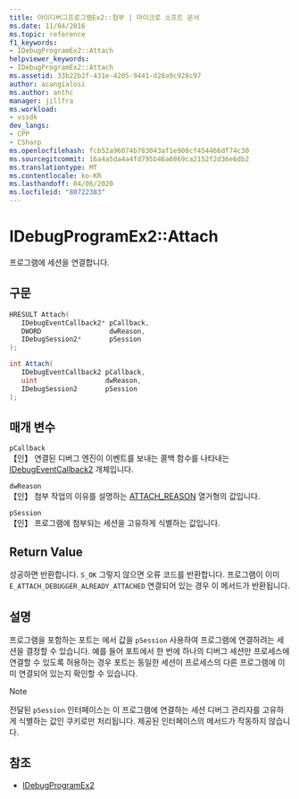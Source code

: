 ```yaml
---
title: 아이디버그프로그램Ex2::첨부 | 마이크로 소프트 문서
ms.date: 11/04/2016
ms.topic: reference
f1_keywords:
- IDebugProgramEx2::Attach
helpviewer_keywords:
- IDebugProgramEx2::Attach
ms.assetid: 33b22b2f-431e-4205-9441-d28a9c928c97
author: acangialosi
ms.author: anthc
manager: jillfra
ms.workload:
- vssdk
dev_langs:
- CPP
- CSharp
ms.openlocfilehash: fcb52a96074b783043af1e908cf454466df74c30
ms.sourcegitcommit: 16a4a5da4a4fd795b46a0869ca2152f2d36e6db2
ms.translationtype: MT
ms.contentlocale: ko-KR
ms.lasthandoff: 04/06/2020
ms.locfileid: "80722383"
---
```

# <a name="idebugprogramex2attach"></a>IDebugProgramEx2::Attach
프로그램에 세션을 연결합니다.

## <a name="syntax"></a>구문

```cpp
HRESULT Attach( 
   IDebugEventCallback2* pCallback,
   DWORD                 dwReason,
   IDebugSession2*       pSession
);
```

```csharp
int Attach( 
   IDebugEventCallback2 pCallback,
   uint                 dwReason,
   IDebugSession2       pSession
);
```

## <a name="parameters"></a>매개 변수
`pCallback`\
【인】 연결된 디버그 엔진이 이벤트를 보내는 콜백 함수를 나타내는 [IDebugEventCallback2](../../../extensibility/debugger/reference/idebugeventcallback2.md) 개체입니다.

`dwReason`\
【인】 첨부 작업의 이유를 설명하는 [ATTACH_REASON](../../../extensibility/debugger/reference/attach-reason.md) 열거형의 값입니다.

`pSession`\
【인】 프로그램에 첨부되는 세션을 고유하게 식별하는 값입니다.

## <a name="return-value"></a>Return Value
 성공하면 반환합니다. `S_OK` 그렇지 않으면 오류 코드를 반환합니다. 프로그램이 이미 `E_ATTACH_DEBUGGER_ALREADY_ATTACHED` 연결되어 있는 경우 이 메서드가 반환됩니다.

## <a name="remarks"></a>설명
 프로그램을 포함하는 포트는 에서 값을 `pSession` 사용하여 프로그램에 연결하려는 세션을 결정할 수 있습니다. 예를 들어 포트에서 한 번에 하나의 디버그 세션만 프로세스에 연결할 수 있도록 허용하는 경우 포트는 동일한 세션이 프로세스의 다른 프로그램에 이미 연결되어 있는지 확인할 수 있습니다.

> [!NOTE]
> 전달된 `pSession` 인터페이스는 이 프로그램에 연결하는 세션 디버그 관리자를 고유하게 식별하는 값인 쿠키로만 처리됩니다. 제공된 인터페이스의 메서드가 작동하지 않습니다.

## <a name="see-also"></a>참조
- [IDebugProgramEx2](../../../extensibility/debugger/reference/idebugprogramex2.md)
